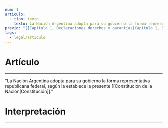 ```yaml
---
num: 1
articulo:
  - tipo: texto
    texto: La Nación Argentina adopta para su gobierno la forma representativa republicana federal, según la establece la presente Constitución.
previo: "[[Capítulo 1, Declaraciones derechos y garantías|Capítulo 1, Declaraciones derechos y garantías]]"
tags:
  - legal/articulo
---
```

# Artículo
---
"La Nación Argentina adopta para su gobierno la forma representativa republicana federal, según la establece la presente [[Constitución de la Nación|Constitución]]."

# Interpretación
---
